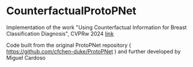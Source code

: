 # CounterfactualProtoPNet
Implementation of the work "Using Counterfactual Information for Breast Classification Diagnosis", CVPRw 2024 [link](https://openaccess.thecvf.com/content/CVPR2024W/DEF-AI-MIA/papers/Cardoso_Using_Counterfactual_Information_for_Breast_Classification_Diagnosis_CVPRW_2024_paper.pdf)

Code built from the original ProtoPNet repository ( https://github.com/cfchen-duke/ProtoPNet ) and further developed by Miguel Cardoso
